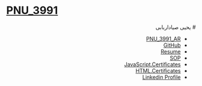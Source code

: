 # [PNU_3991](https://github.com/AliRazavi-edu/PNU_3991#TOC)

<div dir="rtl">
# یحیی صیاداربابی

- [PNU_3991_AR](https://github.com/TheYahya/PNU_3991)
- [GitHub](https://github.com/TheYahya)
- [Resume](https://theyahya.github.io/)
- [SOP](https://theyahya.github.io/sop.html)
- [JavaScript.Certificates](https://github.com/TheYahya/TheYahya.github.io/blob/main/JS.pdf)
- [HTML.Certificates](https://github.com/TheYahya/TheYahya.github.io/blob/main/HTML.png)
- [Linkedin Profile](https://www.linkedin.com/in/theyahya/)

</div>
